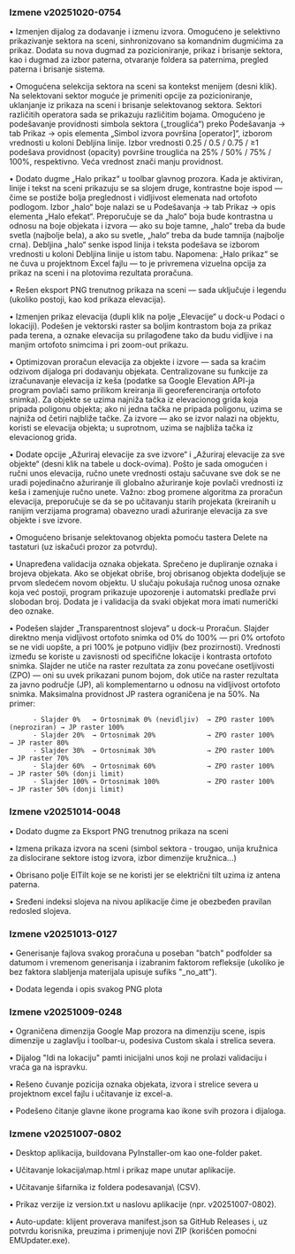 ### Izmene v20251020-0754

• Izmenjen dijalog za dodavanje i izmenu izvora.
Omogućeno je selektivno prikazivanje sektora na sceni, sinhronizovano sa komandnim dugmićima za prikaz. Dodata su nova dugmad za pozicioniranje, prikaz i brisanje sektora, kao i dugmad za izbor paterna, otvaranje foldera sa paternima, pregled paterna i brisanje sistema.

• Omogućena selekcija sektora na sceni sa kontekst menijem (desni klik).
Na selektovani sektor moguće je primeniti opcije za pozicioniranje, uklanjanje iz prikaza na sceni i brisanje selektovanog sektora.
Sektori različitih operatora sada se prikazuju različitim bojama.
Omogućeno je podešavanje providnosti simbola sektora („trouglića“) preko Podešavanja → tab Prikaz → opis elementa „Simbol izvora površina [operator]“, izborom vrednosti u koloni Debljina linije.
Izbor vrednosti 0.25 / 0.5 / 0.75 / ≥1 podešava providnost (opacity) površine trouglića na 25% / 50% / 75% / 100%, respektivno. Veća vrednost znači manju providnost.

• Dodato dugme „Halo prikaz“ u toolbar glavnog prozora.
Kada je aktiviran, linije i tekst na sceni prikazuju se sa slojem druge, kontrastne boje ispod — čime se postiže bolja preglednost i vidljivost elemenata nad ortofoto podlogom.
Izbor „halo“ boje nalazi se u Podešavanja → tab Prikaz → opis elementa „Halo efekat“.
Preporučuje se da „halo“ boja bude kontrastna u odnosu na boje objekata i izvora — ako su boje tamne, „halo“ treba da bude svetla (najbolje bela), a ako su svetle, „halo“ treba da bude tamnija (najbolje crna).
Debljina „halo“ senke ispod linija i teksta podešava se izborom vrednosti u koloni Debljina linije u istom tabu.
Napomena: „Halo prikaz“ se ne čuva u projektnom Excel fajlu — to je privremena vizuelna opcija za prikaz na sceni i na plotovima rezultata proračuna.

• Rešen eksport PNG trenutnog prikaza na sceni — sada uključuje i legendu (ukoliko postoji, kao kod prikaza elevacija).

• Izmenjen prikaz elevacija (dupli klik na polje „Elevacije“ u dock-u Podaci o lokaciji).
Podešen je vektorski raster sa boljim kontrastom boja za prikaz pada terena, a oznake elevacija su prilagođene tako da budu vidljive i na manjim ortofoto snimcima i pri zoom-out prikazu.

• Optimizovan proračun elevacija za objekte i izvore — sada sa kraćim odzivom dijaloga pri dodavanju objekata.
Centralizovane su funkcije za izračunavanje elevacija iz keša (podatke sa Google Elevation API-ja program povlači samo prilikom kreiranja ili georeferenciranja ortofoto snimka).
Za objekte se uzima najniža tačka iz elevacionog grida koja pripada poligonu objekta; ako ni jedna tačka ne pripada poligonu, uzima se najniža od četiri najbliže tačke.
Za izvore — ako se izvor nalazi na objektu, koristi se elevacija objekta; u suprotnom, uzima se najbliža tačka iz elevacionog grida.

• Dodate opcije „Ažuriraj elevacije za sve izvore“ i „Ažuriraj elevacije za sve objekte“ (desni klik na tabele u dock-ovima).
Pošto je sada omogućen i ručni unos elevacija, ručno unete vrednosti ostaju sačuvane sve dok se ne uradi pojedinačno ažuriranje ili globalno ažuriranje koje povlači vrednosti iz keša i zamenjuje ručno unete.
Važno: zbog promene algoritma za proračun elevacija, preporučuje se da se po učitavanju starih projekata (kreiranih u ranijim verzijama programa) obavezno uradi ažuriranje elevacija za sve objekte i sve izvore.

• Omogućeno brisanje selektovanog objekta pomoću tastera Delete na tastaturi (uz iskačući prozor za potvrdu).

• Unapređena validacija oznaka objekata.
Sprečeno je dupliranje oznaka i brojeva objekata.
Ako se objekat obriše, broj obrisanog objekta dodeljuje se prvom sledećem novom objektu.
U slučaju pokušaja ručnog unosa oznake koja već postoji, program prikazuje upozorenje i automatski predlaže prvi slobodan broj.
Dodata je i validacija da svaki objekat mora imati numerički deo oznake.

• Podešen slajder „Transparentnost slojeva“ u dock-u Proračun.
Slajder direktno menja vidljivost ortofoto snimka od 0% do 100% — pri 0% ortofoto se ne vidi uopšte, a pri 100% je potpuno vidljiv (bez prozirnosti).
Vrednosti između se koriste u zavisnosti od specifične lokacije i kontrasta ortofoto snimka.
Slajder ne utiče na raster rezultata za zonu povećane osetljivosti (ZPO) — oni su uvek prikazani punom bojom, dok utiče na raster rezultata za javno područje (JP), ali komplementarno u odnosu na vidljivost ortofoto snimka.
Maksimalna providnost JP rastera ograničena je na 50%.
Na primer:

          - Slajder 0%   → Ortosnimak 0% (nevidljiv)  → ZPO raster 100% (neproziran) → JP raster 100%
          - Slajder 20%  → Ortosnimak 20%             → ZPO raster 100%               → JP raster 80%
          - Slajder 30%  → Ortosnimak 30%             → ZPO raster 100%               → JP raster 70%
          - Slajder 60%  → Ortosnimak 60%             → ZPO raster 100%               → JP raster 50% (donji limit)
          - Slajder 100% → Ortosnimak 100%            → ZPO raster 100%               → JP raster 50% (donji limit)


### Izmene v20251014-0048

• Dodato dugme za Eksport PNG trenutnog prikaza na sceni

• Izmena prikaza izvora na sceni (simbol sektora - trougao, unija kružnica za dislocirane sektore istog izvora, izbor dimenzije kružnica...)

• Obrisano polje ElTilt koje se ne koristi jer se električni tilt uzima iz antena paterna.

• Sređeni indeksi slojeva na nivou aplikacije čime je obezbeđen pravilan redosled slojeva.



### Izmene v20251013-0127

• Generisanje fajlova svakog proračuna u poseban "batch" podfolder sa datumom i vremenom generisanja i izabranim faktorom refleksije (ukoliko je bez faktora slabljenja materijala upisuje sufiks "_no_att").

• Dodata legenda i opis svakog PNG plota



### Izmene v20251009-0248

• Ograničena dimenzija Google Map prozora na dimenziju scene, ispis dimenzije u zaglavlju i toolbar-u, podesiva Custom skala i strelica severa.

• Dijalog "Idi na lokaciju" pamti inicijalni unos koji ne prolazi validaciju i vraća ga na ispravku.

• Rešeno čuvanje pozicija oznaka objekata, izvora i strelice severa u projektnom excel fajlu i učitavanje iz excel-a.

• Podešeno čitanje glavne ikone programa kao ikone svih prozora i dijaloga.



### Izmene v20251007-0802

•	Desktop aplikacija, buildovana PyInstaller-om kao one-folder paket.

•	Učitavanje lokacija\map.html i prikaz mape unutar aplikacije.

•	Učitavanje šifarnika iz foldera podesavanja\ (CSV).

•	Prikaz verzije iz version.txt u naslovu aplikacije (npr. v20251007-0802).

•	Auto-update: klijent proverava manifest.json sa GitHub Releases i, uz potvrdu korisnika, preuzima i primenjuje novi ZIP (korišćen pomoćni EMUpdater.exe).

